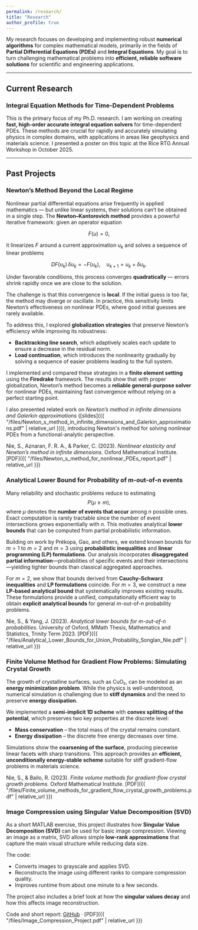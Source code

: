 ```yaml
---
permalink: /research/
title: "Research"
author_profile: true
---
```


My research focuses on developing and implementing robust **numerical algorithms** for complex mathematical models, primarily in the fields of **Partial Differential Equations (PDEs)** and **Integral Equations**. My goal is to turn challenging mathematical problems into **efficient, reliable software solutions** for scientific and engineering applications.

---

## Current Research

### Integral Equation Methods for Time-Dependent Problems

This is the primary focus of my Ph.D. research. I am working on creating **fast, high-order accurate integral equation solvers** for time-dependent PDEs. These methods are crucial for rapidly and accurately simulating physics in complex domains, with applications in areas like geophysics and materials science. I presented a poster on this topic at the Rice RTG Annual Workshop in October 2025.

---

## Past Projects

### Newton’s Method Beyond the Local Regime

Nonlinear partial differential equations arise frequently in applied mathematics — but unlike linear systems, their solutions can’t be obtained in a single step. The **Newton–Kantorovich method** provides a powerful iterative framework: given an operator equation  

$$
F(u) = 0,
$$

it linearizes $F$ around a current approximation $u_k$ and solves a sequence of linear problems  

$$
DF(u_k)\,\delta u_k = -F(u_k), \quad u_{k+1} = u_k + \delta u_k.
$$

Under favorable conditions, this process converges **quadratically** — errors shrink rapidly once we are close to the solution.

The challenge is that this convergence is **local**. If the initial guess is too far, the method may diverge or oscillate. In practice, this sensitivity limits Newton’s effectiveness on nonlinear PDEs, where good initial guesses are rarely available.

To address this, I explored **globalization strategies** that preserve Newton’s efficiency while improving its robustness:

- **Backtracking line search**, which adaptively scales each update to ensure a decrease in the residual norm.  
- **Load continuation**, which introduces the nonlinearity gradually by solving a sequence of easier problems leading to the full system.

I implemented and compared these strategies in a **finite element setting** using the **Firedrake** framework. The results show that with proper globalization, Newton’s method becomes a **reliable general-purpose solver** for nonlinear PDEs, maintaining fast convergence without relying on a perfect starting point.

I also presented related work on *Newton’s method in infinite dimensions and Galerkin approximations* ([slides]({{ "/files/Newton_s_method_in_infinite_dimensions_and_Galerkin_approximations.pdf" | relative_url }})), introducing Newton's method for solving nonlinear PDEs from a functional-analytic perspective.

Nie, S., Aznaran, F. R. A., & Parker, C. (2023). *Nonlinear elasticity and Newton’s method in infinite dimensions.* Oxford Mathematical Institute. [PDF]({{ "/files/Newton_s_method_for_nonlinear_PDEs_report.pdf" | relative_url }})

### Analytical Lower Bound for Probability of m-out-of-n events

Many reliability and stochastic problems reduce to estimating $$P(\mu \ge m),$$ where $\mu$ denotes the **number of events that occur** among $n$ possible ones. Exact computation is rarely tractable since the number of event intersections grows exponentially with $n$. This motivates analytical **lower bounds** that can be computed from partial probabilistic information.

Building on work by Prékopa, Gao, and others, we extend known bounds for $m=1$ to $m=2$ and $m=3$ using **probabilistic inequalities** and **linear programming (LP) formulations**. Our analysis incorporates **disaggregated partial information**—probabilities of specific events and their intersections—yielding tighter bounds than classical aggregated approaches.

For $m=2$, we show that bounds derived from **Cauchy–Schwarz inequalities** and **LP formulations** coincide. For $m=3$, we construct a new **LP-based analytical bound** that systematically improves existing results. These formulations provide a unified, computationally efficient way to obtain **explicit analytical bounds** for general *m*-out-of-*n* probability problems. 

Nie, S., & Yang, J. (2023). *Analytical lower bounds for m-out-of-n probabilities.* University of Oxford, MMath Thesis, Mathematics and Statistics, Trinity Term 2023.
[PDF]({{ "/files/Analytical_Lower_Bounds_for_Union_Probability_Songlan_Nie.pdf" | relative_url }})

### Finite Volume Method for Gradient Flow Problems: Simulating Crystal Growth

The growth of crystalline surfaces, such as CuO₂, can be modeled as an **energy minimization problem**. While the physics is well-understood, numerical simulation is challenging due to **stiff dynamics** and the need to preserve **energy dissipation**.

We implemented a **semi-implicit 1D scheme** with **convex splitting of the potential**, which preserves two key properties at the discrete level:

- **Mass conservation** – the total mass of the crystal remains constant.
- **Energy dissipation** – the discrete free energy decreases over time.

Simulations show the **coarsening of the surface**, producing piecewise linear facets with sharp transitions. This approach provides an **efficient, unconditionally energy-stable scheme** suitable for stiff gradient-flow problems in materials science.

Nie, S., & Bailo, R. (2023). *Finite volume methods for gradient-flow crystal growth problems.* Oxford Mathematical Institute. [PDF]({{ "/files/Finite_volume_methods_for_gradient_flow_crystal_growth_problems.pdf" | relative_url }})

### Image Compression using Singular Value Decomposition (SVD)

As a short MATLAB exercise, this project illustrates how **Singular Value Decomposition (SVD)** can be used for basic image compression. Viewing an image as a matrix, SVD allows simple **low-rank approximations** that capture the main visual structure while reducing data size.

The code:
- Converts images to grayscale and applies SVD.
- Reconstructs the image using different ranks to compare compression quality.
- Improves runtime from about one minute to a few seconds.

The project also includes a brief look at how the **singular values decay** and how this affects image reconstruction. 

Code and short report: [GitHub](https://github.com/SonglanNie/SVD_Image_Compression) · [PDF]({{ "/files/Image_Compression_Project.pdf" | relative_url }})

